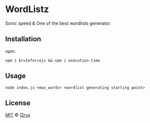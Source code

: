 # WordListz
Sonic speed & One of the best wordlists generator.

## Installation
npm:

    npm i bruteforcejs && npm i execution-time

## Usage

    node index.js <max_words> <wordlist generating starting point>
    
## License
<a href="https://github.com/I2rys/WordListz/blob/main/LICENSE">MIT</a> © <a href="https://github.com/I2rys">I2rys</a>

